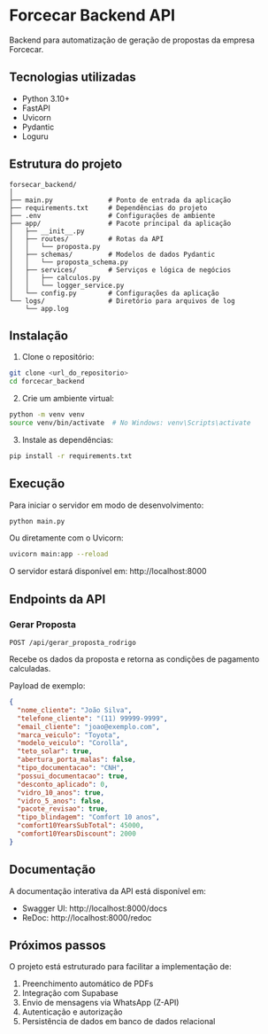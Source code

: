 # Forcecar Backend API

Backend para automatização de geração de propostas da empresa Forcecar.

## Tecnologias utilizadas

- Python 3.10+
- FastAPI
- Uvicorn
- Pydantic
- Loguru

## Estrutura do projeto

```
forsecar_backend/
│
├── main.py              # Ponto de entrada da aplicação
├── requirements.txt     # Dependências do projeto
├── .env                 # Configurações de ambiente
├── app/                 # Pacote principal da aplicação
│   ├── __init__.py
│   ├── routes/          # Rotas da API
│   │   └── proposta.py
│   ├── schemas/         # Modelos de dados Pydantic
│   │   └── proposta_schema.py
│   ├── services/        # Serviços e lógica de negócios
│   │   ├── calculos.py
│   │   └── logger_service.py
│   └── config.py        # Configurações da aplicação
└── logs/                # Diretório para arquivos de log
    └── app.log
```

## Instalação

1. Clone o repositório:
```bash
git clone <url_do_repositorio>
cd forcecar_backend
```

2. Crie um ambiente virtual:
```bash
python -m venv venv
source venv/bin/activate  # No Windows: venv\Scripts\activate
```

3. Instale as dependências:
```bash
pip install -r requirements.txt
```

## Execução

Para iniciar o servidor em modo de desenvolvimento:

```bash
python main.py
```

Ou diretamente com o Uvicorn:
```bash
uvicorn main:app --reload
```

O servidor estará disponível em: http://localhost:8000

## Endpoints da API

### Gerar Proposta
```
POST /api/gerar_proposta_rodrigo
```

Recebe os dados da proposta e retorna as condições de pagamento calculadas.

Payload de exemplo:
```json
{
  "nome_cliente": "João Silva",
  "telefone_cliente": "(11) 99999-9999",
  "email_cliente": "joao@exemplo.com",
  "marca_veiculo": "Toyota",
  "modelo_veiculo": "Corolla",
  "teto_solar": true,
  "abertura_porta_malas": false,
  "tipo_documentacao": "CNH",
  "possui_documentacao": true,
  "desconto_aplicado": 0,
  "vidro_10_anos": true,
  "vidro_5_anos": false,
  "pacote_revisao": true,
  "tipo_blindagem": "Comfort 10 anos",
  "comfort10YearsSubTotal": 45000,
  "comfort10YearsDiscount": 2000
}
```

## Documentação

A documentação interativa da API está disponível em:

- Swagger UI: http://localhost:8000/docs
- ReDoc: http://localhost:8000/redoc

## Próximos passos

O projeto está estruturado para facilitar a implementação de:

1. Preenchimento automático de PDFs
2. Integração com Supabase
3. Envio de mensagens via WhatsApp (Z-API)
4. Autenticação e autorização
5. Persistência de dados em banco de dados relacional

